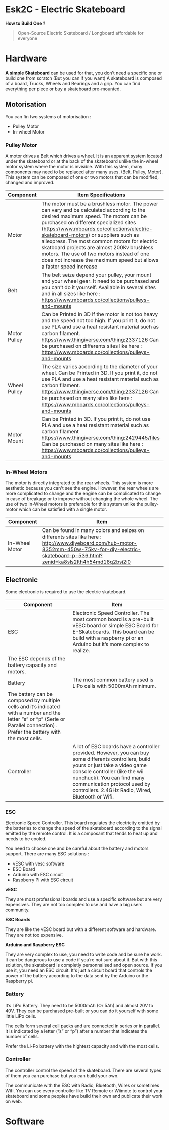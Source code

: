 # Esk2C - Electric Skateboard

**How to Build One ?**

> Open-Source Electric Skateboard / Longboard affordable for everyone
> 

# Hardware

**A simple Skateboard** can be used for that, you don’t need a specific one or build one from scratch (But you can if you want)
A skateboard is composed of a board, Trucks, Wheels and Bearings and a grip. You can find everything per piece or buy a skateboard pre-mounted.

## Motorisation

You can fin two systems of motorisation :
- Pulley Motor
- In-wheel Motor

### Pulley Motor

A motor drives a Belt which drives a wheel. It is an apparent system located under the skateboard or at the back of the skateboard unlike the in-wheel motor system where the motor is invisible. With this system, many components may need to be replaced after many uses. (Belt, Pulley, Motor). This system can be composed of one or two motors that can be modified, changed and improved.

| Component | Item Specifications |
| --- | --- |
| Motor | The motor must be a brushless motor. The power can vary and be calculated according to the desired maximum speed. The motors can be purchased on different specialized sites (https://www.mboards.co/collections/electric-skateboard-motors) or suppliers such as aliexpress.  The most common motors for electric skatboard projects are almost 200Kv brushless motors. The use of two motors instead of one does not increase the maximum speed but allows a faster speed increase |
| Belt | The belt seize depend your pulley, your mount and your wheel gear. It need to be purchased and you can’t do it yourself. Available in several sites and in all sizes like here : https://www.mboards.co/collections/pulleys-and-mounts |
| Motor Pulley | Can be Printed in 3D if the motor is not too heavy and the speed not too high. If you print it, do not use PLA and use a heat resistant material such as carbon filament. https://www.thingiverse.com/thing:2337126 Can be purchased on differents sites like here : https://www.mboards.co/collections/pulleys-and-mounts |
| Wheel Pulley | The size varies according to the diameter of your wheel. Can be Printed in 3D. If you print it, do not use PLA and use a heat resistant material such as carbon filament. https://www.thingiverse.com/thing:2337126 Can be purchased on many sites like here : https://www.mboards.co/collections/pulleys-and-mounts |
| Motor Mount | Can be Printed in 3D. If you print it, do not use PLA and use a heat resistant material such as carbon filament https://www.thingiverse.com/thing:2429445/files Can be purchased on many sites like here : https://www.mboards.co/collections/pulleys-and-mounts |

### In-Wheel Motors

The motor is directly integrated to the rear wheels. This system is more aesthetic because you can't see the engine. However, the rear wheels are more complicated to change and the engine can be complicated to change in case of breakage or to improve without changing the whole wheel.
The use of two In-Wheel motors is preferable for this system unlike the pulley-motor which can be satisfied with a single motor.

| Component | Item |
| --- | --- |
| In-Wheel Motor | Can be found in many colors and seizes on differents sites like here : http://www.diyeboard.com/hub-motor-8352mm-450w-75kv-for-diy-electric-skateboard-p-536.html?zenid=ka8sls2lth4h54md18q2bsi2i0 |

## Electronic

Some electronic is required to use the electric skateboard. 

| Component | Item |
| --- | --- |
| ESC | Electronic Speed Controller. The most common board is a pre-built vESC board or simple ESC Board for E-Skateboards. This board can be build with a raspberry pi or an Arduino but it’s more complex to realize.
The ESC depends of the battery capacity and motors. |
| Battery | The most common battery used is LiPo cells with 5000mAh minimum.
The battery can be composed by multiple cells and it’s indicated with a number and the letter “s” or “p” (Serie or Parallel connection) . Prefer the battery with the most cells. |
| Controller | A lot of ESC boards have a controller provided. However, you can buy some differents controllers, build yours or just take a video game console controller (like the wii nunchuck). You can find many communication protocol used by controllers. 2.4GHz Radio, Wired, Bluetooth or Wifi. |

### ESC

Electronic Speed Controller. This board regulates the electricity emitted by the batteries to change the speed of the skateboard according to the signal emitted by the remote control. It is a composant that tends to heat up and needs to be cooled.

You need to choose one and be careful about the battery and motors support.
There are many ESC solutions :

- vESC with vesc software
- ESC Board
- Arduino with ESC circuit
- Raspberry Pi with ESC circuit

**vESC**

They are most professional boards and use a specific software but are very expensives. They are not too complex to use and have a big users community.

**ESC Boards**

They are like the vESC board but with a different software and hardware. They are not too expensive.

**Arduino and Raspberry ESC**

They are very complex to use, you need to write code and be sure he work. It can be dangerous to use a code if you’re not sure about it. But with this solution, the skateboard is completly personnalised and open source.
If you use it, you need an ESC circuit. It's just a circuit board that controls the power of the battery according to the data sent by the Arduino or the Raspberry pi.

### Battery

It’s LiPo Battery. They need to be 5000mAh (Or 5Ah) and almost 20V to 40V. They can be purchased pre-built or you can do it yourself with some little LiPo cells.

The cells form several cell packs and are connected in series or in parallel. It is indicated by a letter (”s” or “p”) after a number that indicates the number of cells.

Prefer the Li-Po battery with the hightest capacity and with the most cells.

### Controller

The controller control the speed of the skateboard. There are several types of them you can purchase but you can build your own.

The communicate with the ESC with Radio, Bluetooth, Wires or sometimes Wifi. 
You can use every controller like TV Remote or Wiimote to control your skateboard and some peoples have build their own and publicate their work on web.

# Software
